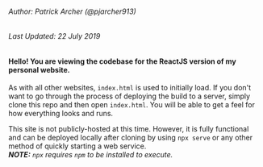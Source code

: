 ###### Author: Patrick Archer (@pjarcher913)
###### Last Updated: 22 July 2019

#### Hello! You are viewing the codebase for the ReactJS version of my personal website.

As with all other websites, `index.html` is used to initially load. If you don't want to go through the process of deploying the build to a server, simply clone this repo and then open `index.html`. You will be able to get a feel for how everything looks and runs.

This site is not publicly-hosted at this time. However, it is fully functional and can be deployed locally after cloning by using `npx serve` or any other method of quickly starting a web service.  
***NOTE:** `npx` requires `npm` to be installed to execute.*
